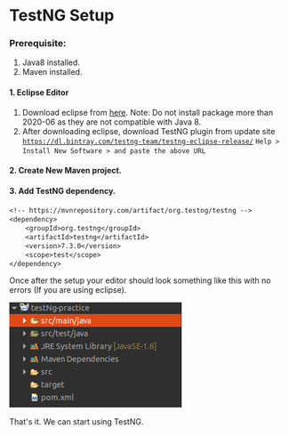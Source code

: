 # TestNG Setup

### Prerequisite:

1. Java8 installed.
2. Maven installed.

#### 1. Eclipse Editor

1. Download eclipse from [here](https://www.eclipse.org/downloads/packages/release/2020-06/r). Note: Do not install package more than 2020-06 as they are not compatible with Java 8.
2. After downloading eclipse, download TestNG plugin from update site [`https://dl.bintray.com/testng-team/testng-eclipse-release/`](https://dl.bintray.com/testng-team/testng-eclipse-release/)  `Help > Install New Software > and paste the above URL` 

#### 2. Create New Maven project.

#### 3. Add TestNG dependency.

```text
<!-- https://mvnrepository.com/artifact/org.testng/testng -->
<dependency>
    <groupId>org.testng</groupId>
    <artifactId>testng</artifactId>
    <version>7.3.0</version>
    <scope>test</scope>
</dependency>
```

Once after the setup your editor should look something like this with no errors \(If you are using eclipse\).

![Project Structure](../.gitbook/assets/screenshot-from-2020-10-17-13-36-43.png)

That's  it. We can start using TestNG.

